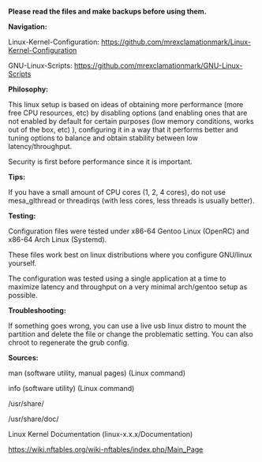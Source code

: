 **Please read the files and make backups before using them.**

**Navigation:**

Linux-Kernel-Configuration: https://github.com/mrexclamationmark/Linux-Kernel-Configuration
 
GNU-Linux-Scripts: https://github.com/mrexclamationmark/GNU-Linux-Scripts

**Philosophy:**

This linux setup is based on ideas of obtaining more performance (more free CPU resources, etc) by disabling options (and enabling ones that are not enabled by default for certain purposes (low memory conditions, works out of the box, etc) ), configuring it in a way that it performs better and tuning options to balance and obtain stability between low latency/throughput.

Security is first before performance since it is important.

**Tips:**

If you have a small amount of CPU cores (1, 2, 4 cores), do not use mesa_glthread or threadirqs (with less cores, less threads is usually better).

**Testing:**

Configuration files were tested under x86-64 Gentoo Linux (OpenRC) and x86-64 Arch Linux (Systemd).

These files work best on linux distributions where you configure GNU/linux yourself.

The configuration was tested using a single application at a time to maximize latency and throughput on a very minimal arch/gentoo setup as possible.

**Troubleshooting:**

If something goes wrong, you can use a live usb linux distro to mount the partition and delete the file or change the problematic setting. You can also chroot to regenerate the grub config.

**Sources:**

man (software utility, manual pages) (Linux command)

info (software utility) (Linux command)

/usr/share/

/usr/share/doc/

Linux Kernel Documentation (linux-x.x.x/Documentation)

https://wiki.nftables.org/wiki-nftables/index.php/Main_Page
